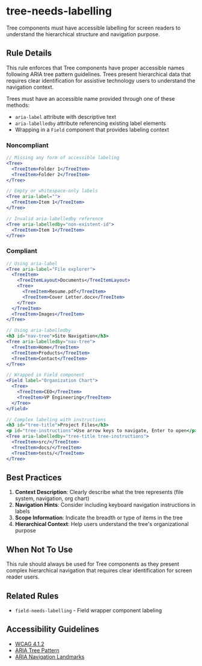# tree-needs-labelling

Tree components must have accessible labelling for screen readers to understand the hierarchical structure and navigation purpose.

## Rule Details

This rule enforces that Tree components have proper accessible names following ARIA tree pattern guidelines. Trees present hierarchical data that requires clear identification for assistive technology users to understand the navigation context.

Trees must have an accessible name provided through one of these methods:
- `aria-label` attribute with descriptive text
- `aria-labelledby` attribute referencing existing label elements
- Wrapping in a `Field` component that provides labeling context

### Noncompliant

```jsx
// Missing any form of accessible labeling
<Tree>
  <TreeItem>Folder 1</TreeItem>
  <TreeItem>Folder 2</TreeItem>
</Tree>

// Empty or whitespace-only labels
<Tree aria-label="">
  <TreeItem>Item 1</TreeItem>
</Tree>

// Invalid aria-labelledby reference
<Tree aria-labelledby="non-existent-id">
  <TreeItem>Item 1</TreeItem>
</Tree>
```

### Compliant

```jsx
// Using aria-label
<Tree aria-label="File explorer">
  <TreeItem>
    <TreeItemLayout>Documents</TreeItemLayout>
    <Tree>
      <TreeItem>Resume.pdf</TreeItem>
      <TreeItem>Cover Letter.docx</TreeItem>
    </Tree>
  </TreeItem>
  <TreeItem>Images</TreeItem>
</Tree>

// Using aria-labelledby
<h3 id="nav-tree">Site Navigation</h3>
<Tree aria-labelledby="nav-tree">
  <TreeItem>Home</TreeItem>
  <TreeItem>Products</TreeItem>
  <TreeItem>Contact</TreeItem>
</Tree>

// Wrapped in Field component
<Field label="Organization Chart">
  <Tree>
    <TreeItem>CEO</TreeItem>
    <TreeItem>VP Engineering</TreeItem>
  </Tree>
</Field>

// Complex labeling with instructions
<h3 id="tree-title">Project Files</h3>
<p id="tree-instructions">Use arrow keys to navigate, Enter to open</p>
<Tree aria-labelledby="tree-title tree-instructions">
  <TreeItem>src/</TreeItem>
  <TreeItem>docs/</TreeItem>
  <TreeItem>tests/</TreeItem>
</Tree>
```

## Best Practices

1. **Context Description**: Clearly describe what the tree represents (file system, navigation, org chart)
2. **Navigation Hints**: Consider including keyboard navigation instructions in labels
3. **Scope Information**: Indicate the breadth or type of items in the tree
4. **Hierarchical Context**: Help users understand the tree's organizational purpose

## When Not To Use

This rule should always be used for Tree components as they present complex hierarchical navigation that requires clear identification for screen reader users.

## Related Rules

- `field-needs-labelling` - Field wrapper component labeling

## Accessibility Guidelines

- [WCAG 4.1.2](https://www.w3.org/WAI/WCAG21/Understanding/name-role-value.html)
- [ARIA Tree Pattern](https://www.w3.org/WAI/ARIA/apg/patterns/treeview/)
- [ARIA Navigation Landmarks](https://www.w3.org/WAI/ARIA/apg/practices/landmark-regions/)
